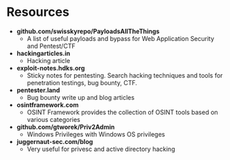 # Resources

- <b>github.com/swisskyrepo/PayloadsAllTheThings</b>
  - A list of useful payloads and bypass for Web Application Security and Pentest/CTF
- <b>hackingarticles.in</b>
  - Hacking article
- <b>exploit-notes.hdks.org</b>
  - Sticky notes for pentesting. Search hacking techniques and tools for penetration testings, bug bounty, CTF.
- <b>pentester.land</b>
  - Bug bounty write up and blog articles
- <b>osintframework.com</b>
  - OSINT Framework provides the collection of OSINT tools based on various categories
- <b>github.com/gtworek/Priv2Admin</b>
  - Windows Privileges with Windows OS privileges
- **juggernaut-sec.com/blog**
  - Very useful for privesc and active directory hacking
